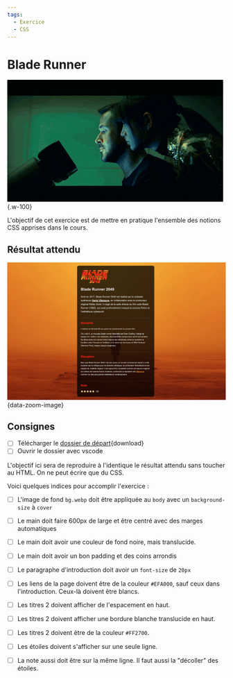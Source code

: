 ```yaml
---
tags: 
  - Exercice
  - CSS
---
```


# Blade Runner

![](./blade-runner-2049-cyber-punk.gif){.w-100}

L'objectif de cet exercice est de mettre en pratique l'ensemble des notions CSS apprises dans le cours.

## Résultat attendu

![](./preview.jpg){data-zoom-image}

<!-- [En ligne](https://web1.tim-momo.com/blade-runner/) -->

## Consignes

- [ ] Télécharger le [dossier de départ](./blade-runner-depart.zip){download}
- [ ] Ouvrir le dossier avec vscode

L'objectif ici sera de reproduire à l'identique le résultat attendu sans toucher au HTML. On ne peut écrire que du CSS.

Voici quelques indices pour accomplir l'exercice :

- [ ] L'image de fond `bg.webp` doit être appliquée au `body` avec un `background-size` à `cover`
- [ ] Le main doit faire 600px de large et être centré avec des marges automatiques
- [ ] Le main doit avoir une couleur de fond noire, mais translucide.
- [ ] Le main doit avoir un bon padding et des coins arrondis

- [ ] Le paragraphe d'introduction doit avoir un `font-size` de `20px`

- [ ] Les liens de la page doivent être de la couleur `#EFA000`, sauf ceux dans l'introduction. Ceux-là doivent être blancs.

- [ ] Les titres 2 doivent afficher de l'espacement en haut.
- [ ] Les titres 2 doivent afficher une bordure blanche translucide en haut.
- [ ] Les titres 2 doivent être de la couleur `#FF2700`.

- [ ] Les étoiles doivent s'afficher sur une seule ligne. 
- [ ] La note aussi doit être sur la même ligne. Il faut aussi la "décoller" des étoiles.
